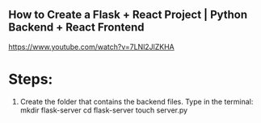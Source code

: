 ## How to Create a Flask + React Project | Python Backend + React Frontend

https://www.youtube.com/watch?v=7LNl2JlZKHA

# Steps:
1. Create the folder that contains the backend files. Type in the terminal:
mkdir flask-server
cd flask-server
touch server.py